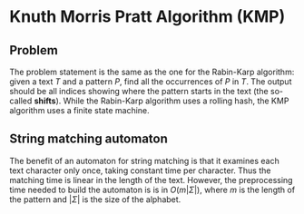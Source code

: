 # Knuth Morris Pratt Algorithm (KMP)

## Problem

The problem statement is the same as the one for the Rabin-Karp algorithm: given a text $T$ and a pattern $P$, find all the occurrences of $P$ in $T$. The output should be all indices showing where the pattern starts in the text (the so-called **shifts**). While the Rabin-Karp algorithm uses a rolling hash, the KMP algorithm uses a finite state machine.

## String matching automaton

The benefit of an automaton for string matching is that it examines each text character only once, taking constant time per character. Thus the matching time is linear in the length of the text. However, the preprocessing time needed to build the automaton is is in $O(m | \Sigma |)$, where $m$ is the length of the pattern and $|\Sigma|$ is the size of the alphabet.